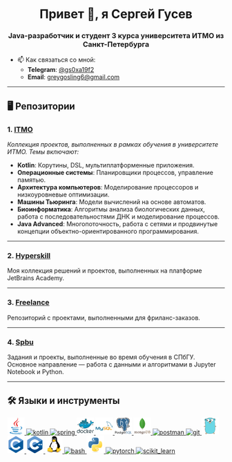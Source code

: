 <h1 align="center">Привет 👋, я Сергей Гусев</h1>
<h3 align="center">Java-разработчик и студент 3 курса университета ИТМО из Санкт-Петербурга</h3>

- 📫 Как связаться со мной: 
  - **Telegram**: [@gs0xa19f2](https://t.me/gs0xa19f2)
  - **Email**: [greygosling6@gmail.com](mailto:greygosling6@gmail.com)

---

## 🖥️ Репозитории

### 1. [ITMO](https://github.com/gs0xa19f2/ITMO)
*Коллекция проектов, выполненных в рамках обучения в университете ИТМО. Темы включают:*
- **Kotlin**: Корутины, DSL, мультиплатформенные приложения.
- **Операционные системы**: Планировщики процессов, управление памятью.
- **Архитектура компьютеров**: Моделирование процессоров и низкоуровневые оптимизации.
- **Машины Тьюринга**: Модели вычислений на основе автоматов.
- **Биоинформатика**: Алгоритмы анализа биологических данных, работа с последовательностями ДНК и моделирование процессов.
- **Java Advanced**: Многопоточность, работа с сетями и продвинутые концепции объектно-ориентированного программирования.

---

### 2. [Hyperskill](https://github.com/gs0xa19f2/Hyperskill)
 Моя коллекция решений и проектов, выполненных на платформе JetBrains Academy.

---

### 3. [Freelance](https://github.com/gs0xa19f2/Freelance)
Репозиторий с проектами, выполненными для фриланс-заказов. 

---

### 4. [Spbu](https://github.com/gs0xa19f2/Spbu)
 Задания и проекты, выполненные во время обучения в СПбГУ. Основное направление — работа с данными и алгоритмами в Jupyter Notebook и Python.

---

## 🛠️ Языки и инструменты
<p align="left">
  <a href="https://www.java.com" target="_blank" rel="noreferrer">
    <img src="https://raw.githubusercontent.com/devicons/devicon/master/icons/java/java-original.svg" alt="java" width="40" height="40"/>
  </a>
  <a href="https://kotlinlang.org" target="_blank" rel="noreferrer">
    <img src="https://www.vectorlogo.zone/logos/kotlinlang/kotlinlang-icon.svg" alt="kotlin" width="40" height="40"/>
  </a>
  <a href="https://spring.io/" target="_blank" rel="noreferrer">
    <img src="https://www.vectorlogo.zone/logos/springio/springio-icon.svg" alt="spring" width="40" height="40"/>
  </a>
  <a href="https://www.docker.com/" target="_blank" rel="noreferrer">
    <img src="https://raw.githubusercontent.com/devicons/devicon/master/icons/docker/docker-original-wordmark.svg" alt="docker" width="40" height="40"/>
  </a>
  <a href="https://www.mysql.com/" target="_blank" rel="noreferrer">
    <img src="https://raw.githubusercontent.com/devicons/devicon/master/icons/mysql/mysql-original-wordmark.svg" alt="mysql" width="40" height="40"/>
  </a>
  <a href="https://www.postgresql.org" target="_blank" rel="noreferrer">
    <img src="https://raw.githubusercontent.com/devicons/devicon/master/icons/postgresql/postgresql-original-wordmark.svg" alt="postgresql" width="40" height="40"/>
  </a>
  <a href="https://www.mongodb.com/" target="_blank" rel="noreferrer">
    <img src="https://raw.githubusercontent.com/devicons/devicon/master/icons/mongodb/mongodb-original-wordmark.svg" alt="mongodb" width="40" height="40"/>
  </a>
  <a href="https://postman.com" target="_blank" rel="noreferrer">
    <img src="https://www.vectorlogo.zone/logos/getpostman/getpostman-icon.svg" alt="postman" width="40" height="40"/>
  </a>
  <a href="https://git-scm.com/" target="_blank" rel="noreferrer">
    <img src="https://www.vectorlogo.zone/logos/git-scm/git-scm-icon.svg" alt="git" width="40" height="40"/>
  </a>
  <a href="https://golang.org" target="_blank" rel="noreferrer">
    <img src="https://raw.githubusercontent.com/devicons/devicon/master/icons/go/go-original.svg" alt="go" width="40" height="40"/>
  </a>
  <a href="https://www.cprogramming.com/" target="_blank" rel="noreferrer">
    <img src="https://raw.githubusercontent.com/devicons/devicon/master/icons/c/c-original.svg" alt="c" width="40" height="40"/>
  </a>
  <a href="https://www.w3schools.com/cpp/" target="_blank" rel="noreferrer">
    <img src="https://raw.githubusercontent.com/devicons/devicon/master/icons/cplusplus/cplusplus-original.svg" alt="cplusplus" width="40" height="40"/>
  </a>
  <a href="https://www.linux.org/" target="_blank" rel="noreferrer">
    <img src="https://raw.githubusercontent.com/devicons/devicon/master/icons/linux/linux-original.svg" alt="linux" width="40" height="40"/>
  </a>
  <a href="https://www.gnu.org/software/bash/" target="_blank" rel="noreferrer">
    <img src="https://www.vectorlogo.zone/logos/gnu_bash/gnu_bash-icon.svg" alt="bash" width="40" height="40"/>
  </a>
  <a href="https://www.python.org" target="_blank" rel="noreferrer">
    <img src="https://raw.githubusercontent.com/devicons/devicon/master/icons/python/python-original.svg" alt="python" width="40" height="40"/>
  </a>
  <a href="https://pytorch.org/" target="_blank" rel="noreferrer">
    <img src="https://www.vectorlogo.zone/logos/pytorch/pytorch-icon.svg" alt="pytorch" width="40" height="40"/>
  </a>
  <a href="https://scikit-learn.org/" target="_blank" rel="noreferrer">
    <img src="https://upload.wikimedia.org/wikipedia/commons/0/05/Scikit_learn_logo_small.svg" alt="scikit_learn" width="40" height="40"/>
  </a>
</p>
